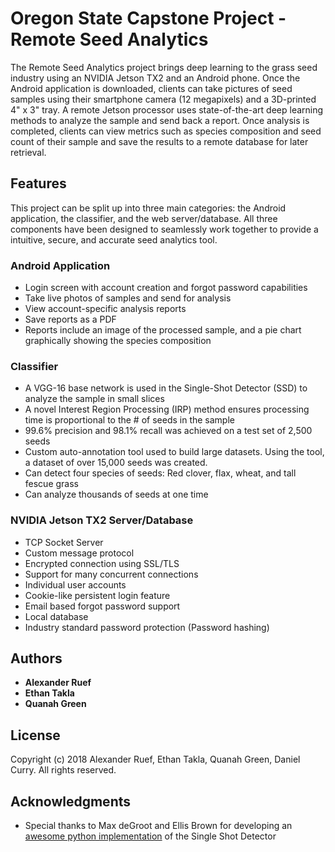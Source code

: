 # Oregon State Capstone Project - Remote Seed Analytics

The Remote Seed Analytics project brings deep learning to the grass seed industry using an NVIDIA Jetson TX2 and an Android phone. Once the Android application is downloaded, clients can take pictures of seed samples using their smartphone camera (12 megapixels) and a 3D-printed 4" x 3" tray. A remote Jetson processor uses state-of-the-art deep learning methods to analyze the sample and send back a report. Once analysis is completed, clients can view metrics such as species composition and seed count of their sample and save the results to a remote database for later retrieval. 

## Features

This project can be split up into three main categories: the Android application, the classifier, and the web server/database. All three components have been designed to seamlessly work together to provide a intuitive, secure, and accurate seed analytics tool.

### Android Application

* Login screen with account creation and forgot password capabilities
* Take live photos of samples and send for analysis
* View account-specific analysis reports
* Save reports as a PDF
* Reports include an image of the processed sample, and a pie chart graphically showing the species composition

### Classifier

* A VGG-16 base network is used in the Single-Shot Detector (SSD) to analyze the sample in small slices
* A novel Interest Region Processing (IRP) method ensures processing time is proportional to the # of seeds in the sample
* 99.6% precision and 98.1% recall was achieved on a test set of 2,500 seeds
* Custom auto-annotation tool used to build large datasets. Using the tool, a dataset of over 15,000 seeds was created.
* Can detect four species of seeds: Red clover, flax, wheat, and tall fescue grass
* Can analyze thousands of seeds at one time

### NVIDIA Jetson TX2 Server/Database

* TCP Socket Server
* Custom message protocol
* Encrypted connection using SSL/TLS
* Support for many concurrent connections
* Individual user accounts
* Cookie-like persistent login feature
* Email based forgot password support
* Local database
* Industry standard password protection (Password hashing)

## Authors

* **Alexander Ruef** 
* **Ethan Takla** 
* **Quanah Green** 

## License

Copyright (c) 2018 Alexander Ruef, Ethan Takla, Quanah Green, Daniel Curry. All rights reserved.

## Acknowledgments

* Special thanks to Max deGroot and Ellis Brown for developing an [awesome python implementation](https://github.com/amdegroot/ssd.pytorch/blob/master/) of the Single Shot Detector 
